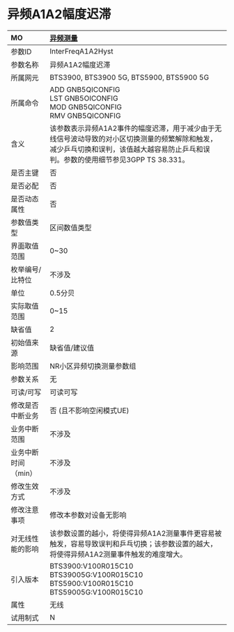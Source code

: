 # 异频A1A2幅度迟滞<table><thread><tr><th align = "left">MO</th><th align = "left"><a href = "index.html#异频A1A2幅度迟滞-5">异频测量</a></td></tr></thread><tbody><tr><td>参数ID</td><td>  InterFreqA1A2Hyst</td></tr><tr><td>参数名称</td><td>异频A1A2幅度迟滞</td></tr><tr><td>所属网元</td><td>BTS3900, BTS3900 5G, BTS5900, BTS5900 5G</td></tr><tr><td>所属命令</td><td>ADD GNB5QICONFIG<br>LST GNB5OICONFIG<br>MOD GNB5QICONFIG<br>RMV GNB5QICONFIG</td></tr><tr><td>含义</td><td>该参数表示异频A1A2事件的幅度迟滞，用于减少由于无线信号波动导致的对小区切换测量的频繁解除和触发，减少乒乓切换和误判，该值越大越容易防止乒乓和误判。参数的使用细节参见3GPP TS 38.331。</td></tr><tr><td>是否主键</td><td>否</td></tr><tr><td>是否必配</td><td>否</td></tr><tr><td>是否动态属性</td><td>否</td></tr><tr><td>参数值类型</td><td>区间数值类型</td></tr><tr><td>界面取值范围</td><td>0~30</td></tr><tr><td>枚举编号/比特位</td><td>不涉及</td></tr><tr><td>单位</td><td>0.5分贝</td></tr><tr><td>实际取值范围</td><td>0~15</td></tr><tr><td>缺省值</td><td>2</td></tr><tr><td>初始值来源</td><td>缺省值/建议值</td></tr><tr><td>影响范围</td><td> 
NR小区异频切换测量参数组</td></tr><tr><td>参数关系</td><td>无</td></tr><tr><td>可读/可写</td><td>可读可写</td></tr><tr><td>修改是否中断业务</td><td>否 (且不影响空闲模式UE)</td></tr><tr><td>业务中断范围</td><td>不涉及</td></tr><tr><td>业务中断时间（min）</td><td>不涉及</td></tr><tr><td>修改生效方式</td><td>不涉及</td></tr><tr><td>修改注意事项</td><td>修改本参数对设备无影响</td></tr><tr><td>对无线性能的影响</td><td> 
该参数设置的越小，将使得异频A1A2测量事件更容易被触发，容易导致误判和乒乓切换；该参数设置的越大，将使得异频A1A2测量事件触发的难度增大。</td></tr><tr><td>引入版本</td><td>BTS3900:V100R015C10<br>BTS39005G:V100R015C10<br>BTS5900:V100R015C10<br>BTS59005G:V100R015C10</td></tr><tr><td>属性</td><td>无线</td></tr><tr><td>试用制式</td><td>N</td></tr></tbody></table>